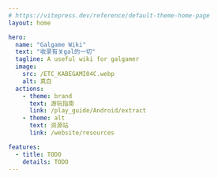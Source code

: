 ```yaml
---
# https://vitepress.dev/reference/default-theme-home-page
layout: home

hero:
  name: "Galgame Wiki"
  text: "收录有关gal的一切"
  tagline: A useful wiki for galgamer
  image:
    src: /ETC_KABEGAMI04C.webp
    alt: 真白
  actions:
    - theme: brand
      text: 游玩指南
      link: /play_guide/Android/extract
    - theme: alt
      text: 资源站
      link: /website/resources

features:
  - title: TODO
    details: TODO
---
```


